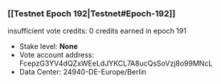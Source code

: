 ### [[Testnet Epoch 192|Testnet#Epoch-192]]
insufficient vote credits: 0 credits earned in epoch 191
* Stake level: **None**
* Vote account address: FcepzG3YV4dQZxWEeLdJYKCL7A8ucQsSoVzj8o99MNcL
* Data Center: 24940-DE-Europe/Berlin